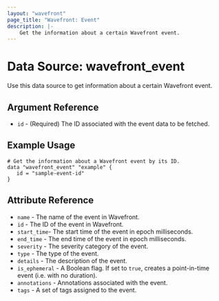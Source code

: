 ```yaml
---
layout: "wavefront"
page_title: "Wavefront: Event"
description: |-
    Get the information about a certain Wavefront event.
---
```


# Data Source: wavefront_event

Use this data source to get information about a certain Wavefront event.

## Argument Reference
* `id` - (Required) The ID associated with the event data to be fetched.

## Example Usage

```hcl
# Get the information about a Wavefront event by its ID.
data "wavefront_event" "example" {
   id = "sample-event-id"
}
```

## Attribute Reference

* `name` - The name of the event in Wavefront.
* `id` - The ID of the event in Wavefront.
* `start_time`- The start time of the event in epoch milliseconds.
* `end_time` - The end time of the event in epoch milliseconds.
* `severity` - The severity category of the event.
* `type` - The type of the event.
* `details` - The description of the event.
* `is_ephemeral` - A Boolean flag. If set to `true`, creates a point-in-time event (i.e. with no duration).
* `annotations` - Annotations associated with the event.
* `tags` - A set of tags assigned to the event.
